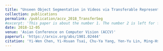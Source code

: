 ```yaml
---
title: "Unseen Object Segmentation in Videos via Transferable Representations"
collection: publications
permalink: /publication/accv_2018_TransferSeg
#excerpt: 'This paper is about the number 1. The number 2 is left for future work.'
date: 2018-12-05
venue: 'Asian Conference on Computer Vision (ACCV)'
paperurl: 'https://arxiv.org/abs/1901.02444'
citation: 'Yi-Wen Chen, Yi-Hsuan Tsai, Chu-Ya Yang, Yen-Yu Lin, Ming-Hsuan Yang, "Unseen Object Segmentation in Videos via Transferable Representations", Asian Conference on Computer Vision (ACCV), 2018. (Oral).'
---
```

